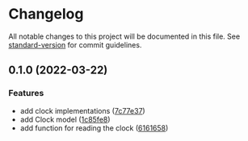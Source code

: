 # Changelog

All notable changes to this project will be documented in this file. See [standard-version](https://github.com/conventional-changelog/standard-version) for commit guidelines.

## 0.1.0 (2022-03-22)


### Features

* add clock implementations ([7c77e37](https://github.com/thewilkybarkid/clock-ts/commit/7c77e37cf594cd77a32507bc4a2fa85b55a77cb0))
* add Clock model ([1c85fe8](https://github.com/thewilkybarkid/clock-ts/commit/1c85fe8f91820d6a3719a9b86df23567d7f2f6d1))
* add function for reading the clock ([6161658](https://github.com/thewilkybarkid/clock-ts/commit/6161658a9df8310e9f981092df2e22f17ea9cb78))
